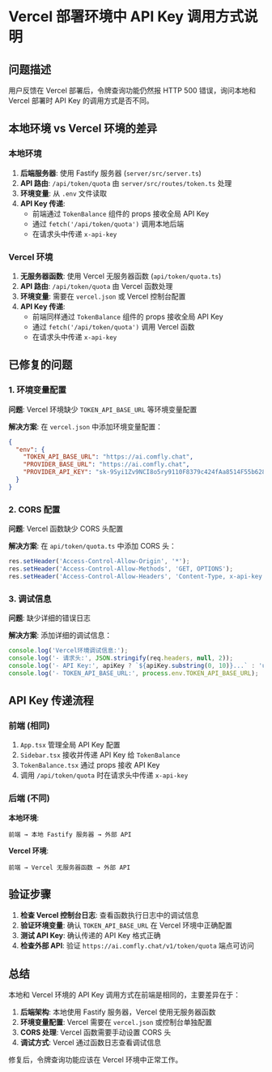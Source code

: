 # Vercel 部署环境中 API Key 调用方式说明

## 问题描述

用户反馈在 Vercel 部署后，令牌查询功能仍然报 HTTP 500 错误，询问本地和 Vercel 部署时 API Key 的调用方式是否不同。

## 本地环境 vs Vercel 环境的差异

### 本地环境

1. **后端服务器**: 使用 Fastify 服务器 (`server/src/server.ts`)
2. **API 路由**: `/api/token/quota` 由 `server/src/routes/token.ts` 处理
3. **环境变量**: 从 `.env` 文件读取
4. **API Key 传递**: 
   - 前端通过 `TokenBalance` 组件的 props 接收全局 API Key
   - 通过 `fetch('/api/token/quota')` 调用本地后端
   - 在请求头中传递 `x-api-key`

### Vercel 环境

1. **无服务器函数**: 使用 Vercel 无服务器函数 (`api/token/quota.ts`)
2. **API 路由**: `/api/token/quota` 由 Vercel 函数处理
3. **环境变量**: 需要在 `vercel.json` 或 Vercel 控制台配置
4. **API Key 传递**: 
   - 前端同样通过 `TokenBalance` 组件的 props 接收全局 API Key
   - 通过 `fetch('/api/token/quota')` 调用 Vercel 函数
   - 在请求头中传递 `x-api-key`

## 已修复的问题

### 1. 环境变量配置

**问题**: Vercel 环境缺少 `TOKEN_API_BASE_URL` 等环境变量配置

**解决方案**: 在 `vercel.json` 中添加环境变量配置：

```json
{
  "env": {
    "TOKEN_API_BASE_URL": "https://ai.comfly.chat",
    "PROVIDER_BASE_URL": "https://ai.comfly.chat",
    "PROVIDER_API_KEY": "sk-9Syi1Zv9NCI8o5ry9110F8379c424fAa8514F55b628e7907"
  }
}
```

### 2. CORS 配置

**问题**: Vercel 函数缺少 CORS 头配置

**解决方案**: 在 `api/token/quota.ts` 中添加 CORS 头：

```typescript
res.setHeader('Access-Control-Allow-Origin', '*');
res.setHeader('Access-Control-Allow-Methods', 'GET, OPTIONS');
res.setHeader('Access-Control-Allow-Headers', 'Content-Type, x-api-key');
```

### 3. 调试信息

**问题**: 缺少详细的错误日志

**解决方案**: 添加详细的调试信息：

```typescript
console.log('Vercel环境调试信息:');
console.log('- 请求头:', JSON.stringify(req.headers, null, 2));
console.log('- API Key:', apiKey ? `${apiKey.substring(0, 10)}...` : 'undefined');
console.log('- TOKEN_API_BASE_URL:', process.env.TOKEN_API_BASE_URL);
```

## API Key 传递流程

### 前端 (相同)

1. `App.tsx` 管理全局 API Key 配置
2. `Sidebar.tsx` 接收并传递 API Key 给 `TokenBalance`
3. `TokenBalance.tsx` 通过 props 接收 API Key
4. 调用 `/api/token/quota` 时在请求头中传递 `x-api-key`

### 后端 (不同)

**本地环境**:
```
前端 → 本地 Fastify 服务器 → 外部 API
```

**Vercel 环境**:
```
前端 → Vercel 无服务器函数 → 外部 API
```

## 验证步骤

1. **检查 Vercel 控制台日志**: 查看函数执行日志中的调试信息
2. **验证环境变量**: 确认 `TOKEN_API_BASE_URL` 在 Vercel 环境中正确配置
3. **测试 API Key**: 确认传递的 API Key 格式正确
4. **检查外部 API**: 验证 `https://ai.comfly.chat/v1/token/quota` 端点可访问

## 总结

本地和 Vercel 环境的 API Key 调用方式在前端是相同的，主要差异在于：

1. **后端架构**: 本地使用 Fastify 服务器，Vercel 使用无服务器函数
2. **环境变量配置**: Vercel 需要在 `vercel.json` 或控制台单独配置
3. **CORS 处理**: Vercel 函数需要手动设置 CORS 头
4. **调试方式**: Vercel 通过函数日志查看调试信息

修复后，令牌查询功能应该在 Vercel 环境中正常工作。